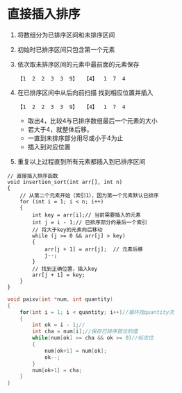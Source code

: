 # 直接插入排序

1. 将数组分为已排序区间和未排序区间

2. 初始时已排序区间只包含第一个元素

3. 依次取未排序区间的元素中最前面的元素保存

    ```
    【1  2  2  3  3  9】  【4】  1  7  4
    ```

4. 在已排序区间中从后向前扫描 找到相应位置并插入

    ```
    【1  2  2  3  3  9】  【4】  1  7  4
    ```

    - 取出4，比较4与已排序数组最后一个元素的大小
    - 若大于4，就整体后移。
    - 一直到未排序部分用尽或小于4为止
    - 插入到对应位置

5. 重复以上过程直到所有元素都插入到已排序区间

```
// 直接插入排序函数
void insertion_sort(int arr[], int n)
{
    // 从第二个元素开始（索引1），因为第一个元素默认已排序
    for (int i = 1; i < n; i++)
    {
        int key = arr[i];// 当前需要插入的元素
        int j = i - 1;// 已排序部分的最后一个索引
        // 将大于key的元素向后移动
        while (j >= 0 && arr[j] > key)
        {
            arr[j + 1] = arr[j];  // 元素后移
            j--;
        }
        // 找到正确位置，插入key
        arr[j + 1] = key;
    }
}
```



```c
void paixv(int *num, int quantity)
{
    for(int i = 1; i < quantity; i++)//循环找quantity次
    {
        int ok = i - 1;//
        int cha = num[i];//保存已排序首位的值
        while(num[ok] >= cha && ok >= 0)//标志位
        {
            num[ok+1] = num[ok];
            ok--;
        }
        num[ok+1] = cha;
    }
}
```





